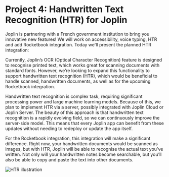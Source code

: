 # Project 4: Handwritten Text Recognition (HTR) for Joplin

Joplin is partnering with a French government institution to bring you innovative new features! We will work on accessibility, voice typing, HTR and add Rocketbook integration. Today we'll present the planned HTR integration:

Currently, Joplin’s OCR (Optical Character Recognition) feature is designed to recognise printed text, which works great for scanning documents with standard fonts. However, we’re looking to expand this functionality to support handwritten text recognition (HTR), which would be beneficial to handle scanned, handwritten documents, as well as for the upcoming Rocketbook integration.

Handwritten text recognition is complex task, requiring significant processing power and large machine learning models. Because of this, we plan to implement HTR via a server, possibly integrated with Joplin Cloud or Joplin Server. The beauty of this approach is that handwritten text recognition is a rapidly evolving field, so we can continuously improve the server-side model. This means that every Joplin app can benefit from these updates without needing to redeploy or update the app itself.

For the Rocketbook integration, this integration will make a significant difference. Right now, your handwritten documents would be scanned as images, but with HTR, Joplin will be able to recognise the actual text you’ve written. Not only will your handwritten notes become searchable, but you’ll also be able to copy and paste the text into other documents.

![HTR illustration](https://raw.githubusercontent.com/laurent22/joplin/dev/Assets/WebsiteAssets/images/news/20241217-htr.jpg)